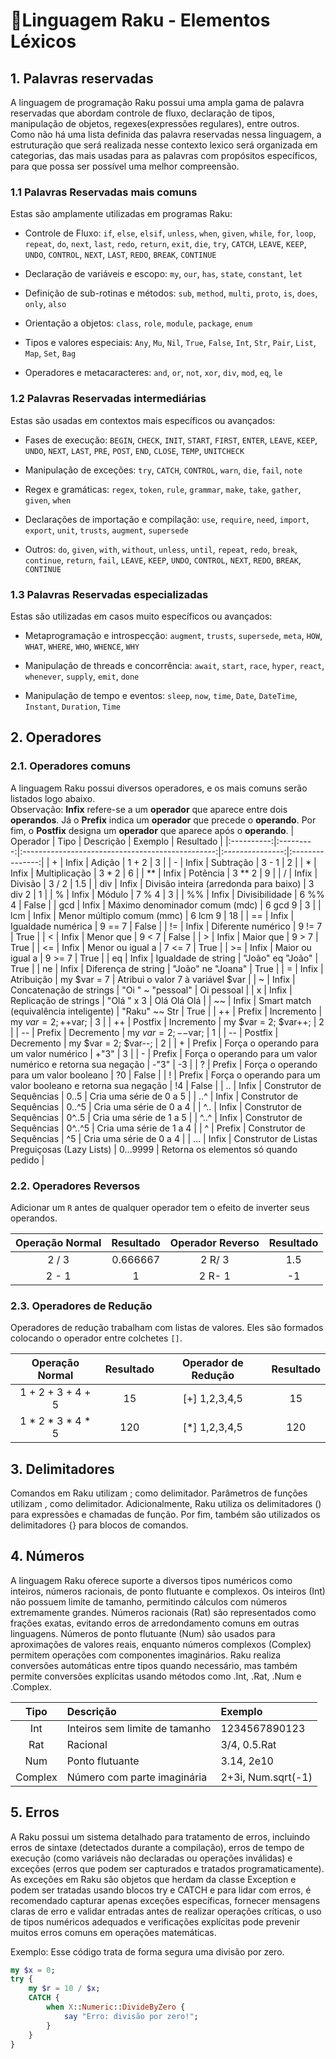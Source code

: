 # 🚀Linguagem Raku - Elementos Léxicos

## 1. Palavras reservadas
A linguagem de programação Raku possui uma ampla gama de palavra reservadas que abordam controle de fluxo, declaração de tipos, manipulação de objetos, regexes(expressões regulares), entre outros. Como não há uma lista definida das palavra reservadas nessa linguagem, a estruturação que será realizada nesse contexto lexico será organizada em categorias, das mais usadas para as palavras com propósitos específicos, para que possa ser possível uma melhor compreensão.

### 1.1 Palavras Reservadas mais comuns
Estas são amplamente utilizadas em programas Raku:

- Controle de Fluxo: `if`, `else`, `elsif`, `unless`, `when`, `given`, `while`, `for`, `loop`, `repeat`, `do`, `next`, `last`, `redo`, `return`, `exit`, `die`, `try`, `CATCH`, `LEAVE`, `KEEP`, `UNDO`, `CONTROL`, `NEXT`, `LAST`, `REDO`, `BREAK`, `CONTINUE`

- Declaração de variáveis e escopo: `my`, `our`, `has`, `state`, `constant`, `let`

- Definição de sub-rotinas e métodos: `sub`, `method`, `multi`, `proto`, `is`, `does`, `only`, `also`

- Orientação a objetos: `class`, `role`, `module`, `package`, `enum`

- Tipos e valores especiais: `Any`, `Mu`, `Nil`, `True`, `False`, `Int`, `Str`, `Pair`, `List`, `Map`, `Set`, `Bag`

- Operadores e metacaracteres: `and`, `or`, `not`, `xor`, `div`, `mod`, `eq`, `le`

### 1.2 Palavras Reservadas intermediárias
Estas são usadas em contextos mais específicos ou avançados:

- Fases de execução: `BEGIN`, `CHECK`, `INIT`, `START`, `FIRST`, `ENTER`, `LEAVE`, `KEEP`, `UNDO`, `NEXT`, `LAST`, `PRE`, `POST`, `END`, `CLOSE`, `TEMP`, `UNITCHECK`

- Manipulação de exceções: `try`, `CATCH`, `CONTROL`, `warn`, `die`, `fail`, `note`

- Regex e gramáticas: `regex`, `token`, `rule`, `grammar`, `make`, `take`, `gather`, `given`, `when`

- Declarações de importação e compilação: `use`, `require`, `need`, `import`, `export`, `unit`, `trusts`, `augment`, `supersede`

- Outros: `do`, `given`, `with`, `without`, `unless`, `until`, `repeat`, `redo`, `break`, `continue`, `return`, `fail`, `LEAVE`, `KEEP`, `UNDO`, `CONTROL`, `NEXT`, `REDO`, `BREAK`, `CONTINUE`

### 1.3 Palavras Reservadas especializadas

Estas são utilizadas em casos muito específicos ou avançados:

- Metaprogramação e introspecção: `augment`, `trusts`, `supersede`, `meta`, `HOW`, `WHAT`, `WHERE`, `WHO`, `WHENCE`, `WHY`

- Manipulação de threads e concorrência: `await`, `start`, `race`, `hyper`, `react`, `whenever`, `supply`, `emit`, `done`

- Manipulação de tempo e eventos: `sleep`, `now`, `time`, `Date`, `DateTime`, `Instant`, `Duration`, `Time`
  
## 2. Operadores

### 2.1. Operadores comuns
A linguagem Raku possui diversos operadores, e os mais comuns serão listados logo abaixo.  
Observação: **Infix** refere-se a um **operador** que aparece entre dois **operandos**. Já o **Prefix** indica um **operador** que precede o **operando**. Por fim, o **Postfix** designa um **operador** que aparece após o **operando**. 
| Operador | Tipo     | Descrição                                      | Exemplo       | Resultado      |
|:----------:|:---------:|:------------------------------------------------:|:---------------:|:---------------:|
| +        | Infix   | Adição                                         | 1 + 2         | 3             |
| -        | Infix   | Subtração                                      | 3 - 1         | 2             |
| *        | Infix   | Multiplicação                                  | 3 * 2         | 6             |
| **       | Infix   | Potência                                       | 3 ** 2        | 9             |
| /        | Infix   | Divisão                                        | 3 / 2         | 1.5           |
| div      | Infix   | Divisão inteira (arredonda para baixo)        | 3 div 2       | 1             |
| %        | Infix   | Módulo                                        | 7 % 4         | 3             |
| %%       | Infix   | Divisibilidade                                | 6 %% 4        | False         |
| gcd      | Infix   | Máximo denominador comum (mdc)               | 6 gcd 9       | 3             |
| lcm      | Infix   | Menor múltiplo comum (mmc)                    | 6 lcm 9       | 18            |
| ==       | Infix   | Igualdade numérica                            | 9 == 7        | False         |
| !=       | Infix   | Diferente numérico                            | 9 != 7        | True          |
| <        | Infix   | Menor que                                     | 9 < 7         | False         |
| >        | Infix   | Maior que                                     | 9 > 7         | True          |
| <=       | Infix   | Menor ou igual a                              | 7 <= 7        | True          |
| >=       | Infix   | Maior ou igual a                              | 9 >= 7        | True          |
| eq       | Infix   | Igualdade de string                          | "João" eq "João" | True      |
| ne       | Infix   | Diferença de string                          | "João" ne "Joana" | True      |
| =        | Infix   | Atribuição                                    | my $var = 7   | Atribui o valor 7 à variável $var |
| ~        | Infix   | Concatenação de strings                      | "Oi " ~ "pessoal" | Oi pessoal |
| x        | Infix   | Replicação de strings                        | "Olá " x 3    | Olá Olá Olá   |
| ~~       | Infix   | Smart match (equivalência inteligente)       | "Raku" ~~ Str | True          |
| ++       | Prefix  | Incremento                                    | my $var = 2; ++$var; | 3 |
| ++       | Postfix | Incremento                                    | my $var = 2; $var++; | 2 |
| --       | Prefix  | Decremento                                    | my $var = 2; --$var; | 1 |
| --       | Postfix | Decremento                                    | my $var = 2; $var--; | 2 |
| +        | Prefix  | Força o operando para um valor numérico       | +"3"          | 3 |
| -        | Prefix  | Força o operando para um valor numérico e retorna sua negação | -"3" | -3 |
| ?        | Prefix  | Força o operando para um valor booleano       | ?0            | False |
| !        | Prefix  | Força o operando para um valor booleano e retorna sua negação | !4 | False |
| ..       | Infix   | Construtor de Sequências                      | 0..5          | Cria uma série de 0 a 5 |
| ..^      | Infix   | Construtor de Sequências                      | 0..^5         | Cria uma série de 0 a 4 |
| ^..      | Infix   | Construtor de Sequências                      | 0^..5         | Cria uma série de 1 a 5 |
| ^..^     | Infix   | Construtor de Sequências                      | 0^..^5        | Cria uma série de 1 a 4 |
| ^        | Prefix  | Construtor de Sequências                      | ^5            | Cria uma série de 0 a 4 |
| …​       | Infix   | Construtor de Listas Preguiçosas (Lazy Lists) | 0…​9999       | Retorna os elementos só quando pedido |


### 2.2. Operadores Reversos  
Adicionar um `R` antes de qualquer operador tem o efeito de inverter seus operandos.

| Operação Normal | Resultado | Operador Reverso | Resultado |
|:--------------:|:---------:|:---------------:|:---------:|
| 2 / 3         | 0.666667  | 2 R/ 3          | 1.5       |
| 2 - 1         | 1         | 2 R- 1          | -1        |

### 2.3. Operadores de Redução  
Operadores de redução trabalham com listas de valores. Eles são formados colocando o operador entre colchetes `[]`.

| Operação Normal | Resultado | Operador de Redução | Resultado |
|:--------------:|:---------:|:------------------:|:---------:|
| 1 + 2 + 3 + 4 + 5 | 15      | [+] 1,2,3,4,5     | 15        |
| 1 * 2 * 3 * 4 * 5 | 120     | [*] 1,2,3,4,5     | 120       |

## 3. Delimitadores
Comandos em Raku utilizam ; como delimitador. Parâmetros de funções utilizam , como delimitador. Adicionalmente, Raku utiliza os delimitadores () para expressões e chamadas de função. Por fim, também são utilizados os delimitadores {} para blocos de comandos.

## 4. Números
A linguagem Raku oferece suporte a diversos tipos numéricos como inteiros, números racionais, de ponto flutuante e complexos. Os inteiros (Int) não possuem limite de tamanho, permitindo cálculos com números extremamente grandes. Números racionais (Rat) são representados como frações exatas, evitando erros de arredondamento comuns em outras linguagens. Números de ponto flutuante (Num) são usados para aproximações de valores reais, enquanto números complexos (Complex) permitem operações com componentes imaginários.
Raku realiza conversões automáticas entre tipos quando necessário, mas também permite conversões explícitas usando métodos como .Int, .Rat, .Num e .Complex.

| Tipo    | Descrição                         | Exemplo              |
|:-------:|:----------------------------------|:---------------------|
| Int     | Inteiros sem limite de tamanho    | 1234567890123        |
| Rat     | Racional                          | 3/4, 0.5.Rat         |
| Num     | Ponto flutuante                   | 3.14, 2e10           |
| Complex | Número com parte imaginária       | 2+3i, Num.sqrt(-1)   |

## 5. Erros
A Raku possui um sistema detalhado para tratamento de erros, incluindo erros de sintaxe (detectados durante a compilação), erros de tempo de execução (como variáveis não declaradas ou operações inválidas) e exceções (erros que podem ser capturados e tratados programaticamente).
As exceções em Raku são objetos que herdam da classe Exception e podem ser tratadas usando blocos try e CATCH e para lidar com erros, é recomendado capturar apenas exceções específicas, fornecer mensagens claras de erro e validar entradas antes de realizar operações críticas, o uso de tipos numéricos adequados e verificações explícitas pode prevenir muitos erros comuns em operações matemáticas.

Exemplo: Esse código trata de forma segura uma divisão por zero.
```raku
my $x = 0;
try {
    my $r = 10 / $x;
    CATCH {
        when X::Numeric::DivideByZero {
            say "Erro: divisão por zero!";
        }
    }
}

